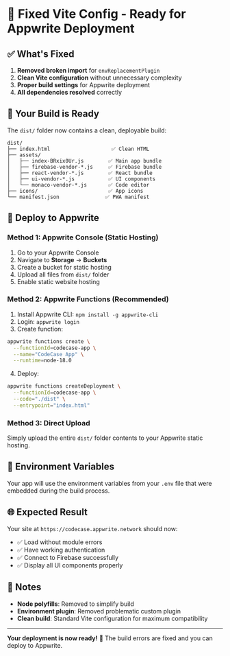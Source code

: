 # 🚀 Fixed Vite Config - Ready for Appwrite Deployment

## ✅ What's Fixed

1. **Removed broken import** for `envReplacementPlugin`
2. **Clean Vite configuration** without unnecessary complexity
3. **Proper build settings** for Appwrite deployment
4. **All dependencies resolved** correctly

## 📁 Your Build is Ready

The `dist/` folder now contains a clean, deployable build:

```
dist/
├── index.html                    ✅ Clean HTML
├── assets/
│   ├── index-BRxix0Ur.js        ✅ Main app bundle
│   ├── firebase-vendor-*.js     ✅ Firebase bundle
│   ├── react-vendor-*.js        ✅ React bundle
│   ├── ui-vendor-*.js           ✅ UI components
│   └── monaco-vendor-*.js       ✅ Code editor
├── icons/                       ✅ App icons
└── manifest.json               ✅ PWA manifest
```

## 🚀 Deploy to Appwrite

### Method 1: Appwrite Console (Static Hosting)
1. Go to your Appwrite Console
2. Navigate to **Storage** → **Buckets**
3. Create a bucket for static hosting
4. Upload all files from `dist/` folder
5. Enable static website hosting

### Method 2: Appwrite Functions (Recommended)
1. Install Appwrite CLI: `npm install -g appwrite-cli`
2. Login: `appwrite login`
3. Create function:
```bash
appwrite functions create \
  --functionId=codecase-app \
  --name="CodeCase App" \
  --runtime=node-18.0
```
4. Deploy:
```bash
appwrite functions createDeployment \
  --functionId=codecase-app \
  --code="./dist" \
  --entrypoint="index.html"
```

### Method 3: Direct Upload
Simply upload the entire `dist/` folder contents to your Appwrite static hosting.

## 🔧 Environment Variables

Your app will use the environment variables from your `.env` file that were embedded during the build process.

## 🌐 Expected Result

Your site at `https://codecase.appwrite.network` should now:
- ✅ Load without module errors
- ✅ Have working authentication
- ✅ Connect to Firebase successfully
- ✅ Display all UI components properly

## 📝 Notes

- **Node polyfills**: Removed to simplify build
- **Environment plugin**: Removed problematic custom plugin
- **Clean build**: Standard Vite configuration for maximum compatibility

---

**Your deployment is now ready!** 🎉 The build errors are fixed and you can deploy to Appwrite.
